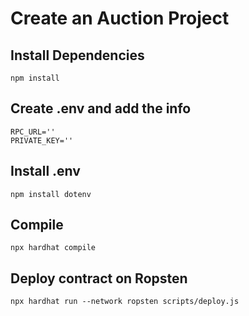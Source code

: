 # Create an Auction Project

## Install Dependencies

```shell
npm install
```

## Create .env and add the info

```shell
RPC_URL=''
PRIVATE_KEY=''
```

## Install .env

```shell
npm install dotenv
```

## Compile

```shell
npx hardhat compile
```

## Deploy contract on Ropsten

```shell
npx hardhat run --network ropsten scripts/deploy.js  
```
